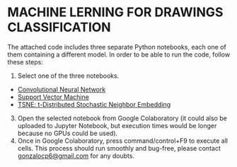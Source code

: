 # MACHINE LERNING FOR DRAWINGS CLASSIFICATION

The attached code includes three separate Python notebooks, each one of them containing a different model.
In order to be able to run the code, follow these steps:
1. Select one of the three notebooks.
  - [Convolutional Neural Network](code/cnn.ipynb)
  - [Support Vector Machine](code/svm.ipynb)
  - [TSNE: t-Distributed Stochastic Neighbor Embedding](code/tsne.ipynb)
3. Open the selected notebook from Google Colaboratory (it could also be uploaded to Jupyter Notebook, but execution times would be longer because no GPUs could be used).
4. Once in Google Colaboratory, press command/control+F9 to execute all cells.
This process should run smoothly and bug-free, please contact gonzalocp6@gmail.com for any doubts.  

